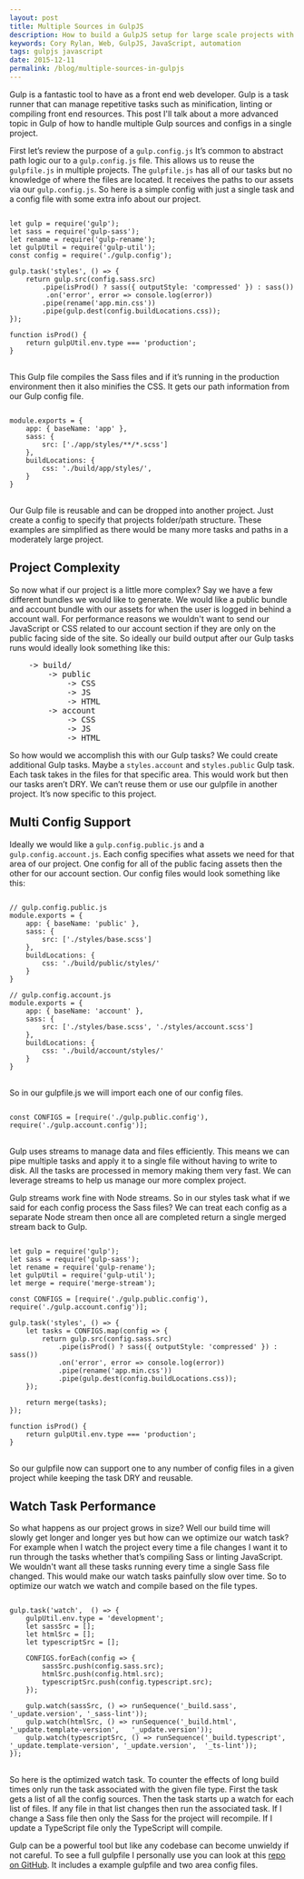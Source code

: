 ```yaml
---
layout: post
title: Multiple Sources in GulpJS
description: How to build a GulpJS setup for large scale projects with multiple source support.
keywords: Cory Rylan, Web, GulpJS, JavaScript, automation
tags: gulpjs javascript
date: 2015-12-11
permalink: /blog/multiple-sources-in-gulpjs
---
```


Gulp is a fantastic tool to have as a front end web developer. Gulp is a task runner that can manage repetitive
tasks such as minification, linting or compiling front end resources. This post I'll talk about a more advanced
topic in Gulp of how to handle multiple Gulp sources and configs in a single project.

First let’s review the purpose of a `gulp.config.js` It’s common to abstract path logic our to a `gulp.config.js` file.
This allows us to reuse the `gulpfile.js` in multiple projects. The `gulpfile.js` has all of our tasks but no knowledge
of where the files are located. It receives the paths to our assets via our `gulp.config.js`. So here is a simple config with just a
single task and a config file with some extra info about our project.

<pre class="language-javascript">
<code>
let gulp = require('gulp');
let sass = require('gulp-sass');
let rename = require('gulp-rename');
let gulpUtil = require('gulp-util');
const config = require('./gulp.config');
 
gulp.task('styles', () => {
    return gulp.src(config.sass.src)
        .pipe(isProd() ? sass({ outputStyle: 'compressed' }) : sass())
         .on('error', error => console.log(error))
        .pipe(rename('app.min.css'))
        .pipe(gulp.dest(config.buildLocations.css));
});
 
function isProd() {
    return gulpUtil.env.type === 'production';
}
</code>
</pre>

This Gulp file compiles the Sass files and if it’s running in the production
environment then it also minifies the CSS. It gets our path information from our Gulp config file.

<pre class="language-javascript">
<code>
module.exports = {
    app: { baseName: 'app' },
    sass: {
        src: ['./app/styles/**/*.scss']
    },
    buildLocations: {
        css: './build/app/styles/',
    }
}
</code>
</pre>

Our Gulp file is reusable and can be dropped into another project. Just create a config to specify
that projects folder/path structure. These examples are simplified as there would be many
more tasks and paths in a moderately large project.

## Project Complexity

So now what if our project is a little more complex? Say we have a few different bundles we would like to generate.
We would like a public bundle and account bundle with our assets for when the user is logged in behind a account wall.
For performance reasons we wouldn't want to send our JavaScript or CSS related to our account section if they are
only on the public facing side of the site. So ideally our build output after our Gulp tasks runs would ideally
look something like this:

<pre>
    -> build/
        -> public
            -> CSS
            -> JS
            -> HTML
        -> account
            -> CSS
            -> JS
            -> HTML
</pre>

So how would we accomplish this with our Gulp tasks? We could create additional Gulp tasks.
Maybe a `styles.account` and `styles.public` Gulp task. Each task takes in the files for that specific area.
This would work but then our tasks aren’t DRY. We can’t reuse them or use our gulpfile in another project. It’s now specific to this project.

## Multi Config Support

Ideally we would like a `gulp.config.public.js` and a `gulp.config.account.js`. Each config specifies what assets
we need for that area of our project. One config for all of the public facing assets then the other for our account section.
Our config files would look something like this:
    
<pre class="language-javascript">
<code>
// gulp.config.public.js
module.exports = {
    app: { baseName: 'public' },
    sass: {
        src: ['./styles/base.scss']
    },
    buildLocations: {
        css: './build/public/styles/'
    }
}
  
// gulp.config.account.js
module.exports = {
    app: { baseName: 'account' },
    sass: {
        src: ['./styles/base.scss', './styles/account.scss']
    },
    buildLocations: {
        css: './build/account/styles/'
    }
}
</code>
</pre>

So in our gulpfile.js we will import each one of our config files.

<pre class="language-javascript">
<code>
const CONFIGS = [require('./gulp.public.config'), require('./gulp.account.config')];
</code>
</pre>

Gulp uses streams to manage data and files efficiently. This means we can pipe multiple tasks and apply it to a single
file without having to write to disk. All the tasks are processed in memory making them very fast.
We can leverage streams to help us manage our more complex project.

Gulp streams work fine with Node streams. So in our styles task what if we said for each config process the Sass files?
We can treat each config as a separate Node stream then once all are completed return a single merged stream back to Gulp.

<pre class="language-javascript">
<code>
let gulp = require('gulp');
let sass = require('gulp-sass');
let rename = require('gulp-rename');
let gulpUtil = require('gulp-util');
let merge = require('merge-stream');
 
const CONFIGS = [require('./gulp.public.config'), require('./gulp.account.config')];
 
gulp.task('styles', () => {
    let tasks = CONFIGS.map(config => {
        return gulp.src(config.sass.src)
            .pipe(isProd() ? sass({ outputStyle: 'compressed' }) : sass())
            .on('error', error => console.log(error))
            .pipe(rename('app.min.css'))
            .pipe(gulp.dest(config.buildLocations.css));
    });
 
    return merge(tasks);
});
 
function isProd() {
    return gulpUtil.env.type === 'production';
}
</code>
</pre>

So our gulpfile now can support one to any number of config files in a given project while keeping the task DRY and reusable.

## Watch Task Performance

So what happens as our project grows in size? Well our build time will slowly get longer and longer yes but how can we optimize
our watch task? For example when I watch the project every time a file changes I want it to run through the tasks whether
that’s compiling Sass or linting JavaScript. We wouldn't want all these tasks running every time a single Sass file changed.
This would make our watch tasks painfully slow over time. So to optimize our watch we watch and compile based on the file types.
    
<pre class="language-javascript">
<code>
gulp.task('watch',  () => {
    gulpUtil.env.type = 'development';
    let sassSrc = [];
    let htmlSrc = [];
    let typescriptSrc = [];
 
    CONFIGS.forEach(config => {
        sassSrc.push(config.sass.src);
        htmlSrc.push(config.html.src);
        typescriptSrc.push(config.typescript.src);
    });
 
    gulp.watch(sassSrc, () => runSequence('_build.sass', '_update.version', '_sass-lint'));
    gulp.watch(htmlSrc, () => runSequence('_build.html', '_update.template-version',   '_update.version'));
    gulp.watch(typescriptSrc, () => runSequence('_build.typescript', '_update.template-version', '_update.version',  '_ts-lint'));
});
</code>
</pre>

So here is the optimized watch task. To counter the effects of long build times only run the task associated with the given file type.
First the task gets a list of all the config sources. Then the task starts up a watch for each list of files.
If any file in that list changes then run the associated task. If I change a Sass file then only the Sass for the
project will recompile. If I update a TypeScript file only the TypeScript will compile.

Gulp can be a powerful tool but like any codebase can become unwieldy if not careful.
To see a full gulpfile I personally use you can look at this <a href="https://github.com/splintercode/gulp-start-up" target="_blank">repo on GitHub</a>.
It includes a example gulpfile and two area config files.